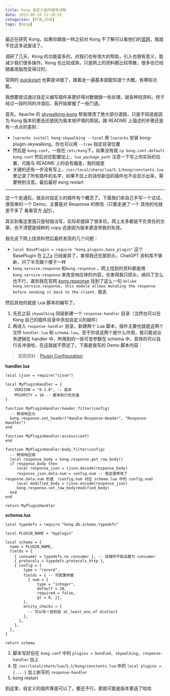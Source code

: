 ```yaml
---
title: Kong 自定义插件编写详解
date: 2023-06-10 21:10:55
categories: [开发,总结]
tags: [Kong]
---
```




最近在研究 Kong，如果你跟我一样之前对 Kong 不了解可以看他们的[官网](https://docs.konghq.com/gateway/3.3.x/)，我就不在这多说废话了。

调研了几天，Kong 的功能蛮多的，对我们也有很大的帮助，引入也很有意义，能减少我们很多操作。Kong 也比较成熟，只是网上的资料都比较零散，很多也已经随着改版而变得过时。

官网的 [quickstart](https://docs.konghq.com/gateway/3.3.x/get-started/) 也算是详细了，跟着走一遍基本就能知道个大概，有哪些功能。

我想要尝试通过自定义编写插件来更好得对数据做一些处理，就各种找资料。终于经过一段时间的冲浪后，我开始掌握了一些门道。

首先，Apache 的 [skywalking-kong](https://github.com/apache/skywalking-kong) 帮我理清了绝大部分道路，只是不知道是因为 Kong 版本的更迭还是因为我本地环境的原因，跟 README 上描述的步骤还是有一点点的差别：

- `luarocks install kong-skywalking --local` 用 `luarocks` 安装 kong-plugin-skywalking，你也可以用 `--tree` 指定目录位置
- 然后是 `kong.conf`，一般在 `/etc/kong`下，如果没有就 `cp kong.conf.default kong.conf` 然后对应配置加上，`lua_package_path` 注意一下写上你实际的位置，可能与 README 上的会有偏差，我的就是
- 关键的还有一步没有写上，`/usr/local/share/lua/5.1/kong/constants.lua` 里记录了所有插件的名字，如果不加上的话你新加的插件也不会显示出来，需要特别注意。最后最好 kong restart

---

这一个走通后，就会对自定义的插件有个概念了。下面我们来自己手写一个试试，很简单的一个 Demo，主要是对 Response 的修改（只要走通了一个 其他的也就差不多了 看看官方 [API](https://docs.konghq.com/gateway/latest/plugin-development/pdk/)）。

其实别看这里我只是轻描淡写，实际却是踩了很多坑，网上太多都是不负责任的文章，也不清楚是纯粹的 copy 还是因为版本更迭导致的失效。

我先说下网上找资料然后最终发现的几个问题：

- `local BasePlugin = require "kong.plugins.base_plugin"`  这个 BasePlugin 在 [2.7.x](https://docs.konghq.com/gateway/2.7.x/plugin-development/custom-logic/#migrating-from-baseplugin-module) 已经废弃了，害得我还在那抓头，ChatGPT 资料库不够新，问了半天跟个傻子一样
- `kong.service.response` 和`kong.response` ，网上找到的资料都是用 `kong.service.response` 来改变响应体的内容，也害得我只抓头，纳闷了怎么也不行，直到我在官网 [kong.response](https://docs.konghq.com/gateway/latest/plugin-development/pdk/kong.response/) 找到了这么一句 `Unlike kong.service.response, this module allows mutating the response before sending it back to the client.` 我丢

然后其他的就是 Lua 脚本的编写了。

1. 先在之前 `skywalking` 同级新建一个 `response-handler` 目录（当然也可以在 Kong 自己的插件目录中添加自定义的插件）
2. 再进入 `response-handler` 目录，新建两个 Lua 脚本，插件主要也就是这两个文件 `handler.lua` 和 `schema.lua`。至于你说这两个是什么作用，我只能说业务逻辑在 handler 中，所用到的一些可变参数在 schema 中，具体的可以自行去冲浪哈，在这我就不赘述了。下面是我写的 Demo 脚本内容：

> 官网资料：[Plugin Configuration](https://docs.konghq.com/gateway/latest/plugin-development/configuration/)

**handler.lua** 

```
local cjson = require("cjson")

local MyPluginHandler = {
	VERSION = "0.1.0", -- 版本
	PRIORITY = 10 -- 脚本执行优先值
}

function MyPluginHandler:header_filter(config)
  -- 修改响应头
  kong.response.set_header("Handle-Response-Header", "Response-Handler")
end

function MyPluginHandler:access(conf)
end

function MyPluginHandler:body_filter(config)
  -- 修改响应体
  local response_body = kong.response.get_raw_body()
  if response_body then
     local response_json = cjson.decode(response_body)
     response_json.data.num = config.num -- 我这里修改了 response.data.num 的值 （config.num 对应 schema.lua 中的 config.num）
     local modified_body = cjson.encode(response_json)
     kong.response.set_raw_body(modified_body)
  end
end

return MyPluginHandler
```



**schema.lua**

```
local typedefs = require "kong.db.schema.typedefs"

local PLUGIN_NAME = "myplugin"

local schema = {
  name = PLUGIN_NAME,
  fields = {
    { consumer = typedefs.no_consumer }, -- 该插件不能设置为 consumer
    { protocols = typedefs.protocols_http },
    { config = {
        type = "record",
        fields = { -- 可配置参数
          { num = {
              type = "integer",
              default = 10,
              required = false,
              gt = 0, }}, 
        },
        entity_checks = {
          -- 可以写一些校验 at_least_one_of distinct
        },
      },
    },
  },
}

return schema
```



3. 脚本写好后在 `kong.conf`  中的 `plugins = bundled, skywalking, response-handler` 加上
4. 在 `/usr/local/share/lua/5.1/kong/constants.lua` 中的 `local plugins = {....}` 加上新写的 `response-handler`
5. kong restart



到这里，自定义的插件算是可以了。要还不行，那就可能是版本更迭了哈哈